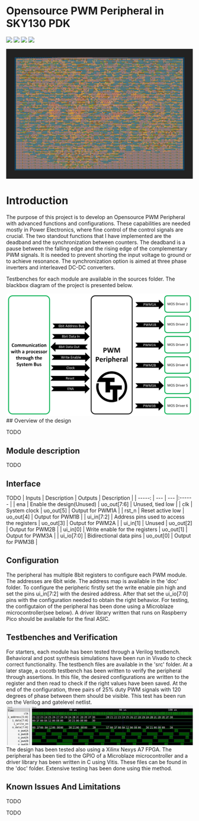 # Opensource PWM Peripheral in SKY130 PDK

![](../../workflows/gds/badge.svg) ![](../../workflows/docs/badge.svg) ![](../../workflows/wokwi_test/badge.svg) ![](../../workflows/test/badge.svg)

<img src="https://github.com/EldritchIHC/tt04-pwm-peripheral/blob/main/doc/gds_render.png">


# Introduction

The purpose of this project is to develop an Opensource PWM Peripheral with advanced functions and configurations. These capabilities are needed mostly in Power Electronics, where fine control of the control signals are crucial. The two standout functions that I have implemented are the deadband and the synchronization between counters. The deadband is a pause between the falling edge and the rising edge of the complementary PWM signals. It is needed to prevent shorting the input voltage to ground or to achieve resonance. The synchronization option is aimed at three phase inverters and interleaved DC-DC converters.

Testbenches for each module are available in the sources folder. The blackbox diagram of the project is presented below.

<img src="https://github.com/EldritchIHC/tt04-pwm-peripheral/blob/main/doc/PWM%20Peripheral%20Block.png">
## Overview of the design

TODO

## Module description

TODO

## Interface

TODO
| Inputs        | Description                                        | Outputs        | Description   |
| -----:        | ---                                                | ---            |:------ |
| ena           | Enable the design(Unused)                          | uo_out[7:6]    | Unused, tied low |
| clk           | System clock                                       | uo_out[5]      | Output for PWM1A |
| rst_n         | Reset active low                                   | uo_out[4]      | Output for PWM1B |
| ui_in[7:2]    | Address pins used to access the registers           | uo_out[3]      | Output for PWM2A |
| ui_in[1]      | Unused                                             | uo_out[2]      | Output for PWM2B |
| ui_in[0]      | Write enable for the registers                     | uo_out[1]      | Output for PWM3A |
| ui_io[7:0]    | Bidirectional data pins                            | uo_out[0]      | Output for PWM3B |


## Configuration

The peripheral has multiple 8bit registers to configure each PWM module. The addresses are 6bit wide. The address map is available in the 'doc' folder. To configure the peripheric firstly set the write enable pin high and set the pins ui_in[7:2] with the desired address. After that set the ui_io[7:0] pins with the configuration needed to obtain the right behavior. For testing, the configutaion of the peripheral has been done using a Microblaze microcontroller(see below).
A driver library written that runs on Raspberry Pico should be available for the final ASIC.

## Testbenches and Verification

For starters, each module has been tested through a Verilog testbench. Behavioral and post synthesis simulations have been run in Vivado to check correct functionality. The testbench files are available in the 'src' folder. At a later stage, a cocotb testbench has been written to verify the peripheral through assertions. In this file, the desired configurations are written to the register and then read to check if the right values have been saved. At the end of the configuration, three pairs of 25% duty PWM signals with 120 degrees of phase between them should be visible. This test has been run on the Verilog and gatelevel netlist.
<img src="https://github.com/EldritchIHC/tt04-pwm-peripheral/blob/main/doc/gatelevel_gtk.jpg">
The design has been tested also using a Xilinx Nexys A7 FPGA. The peripheral has been tied to the GPIO of a Microblaze microcontroller and a driver library has been written in C using Vitis. These files can be found in the 'doc' folder. Extensive testing has been done using thie method.

## Known Issues And Limitations

TODO

TODO
